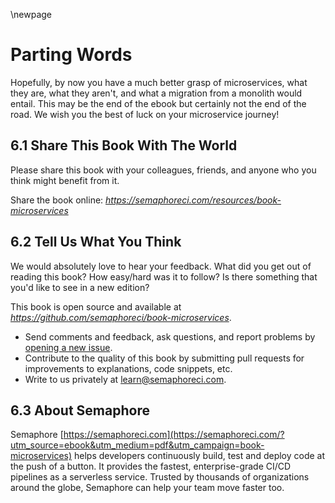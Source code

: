 \newpage

# Parting Words

Hopefully, by now you have a much better grasp of microservices, what they are, what they aren't, and what a migration from a monolith would entail. This may be the end of the ebook but certainly not the end of the road. We wish you the best of luck on your microservice journey!

## 6.1 Share This Book With The World

Please share this book with your colleagues, friends, and anyone who you think might benefit from it.

Share the book online: _<https://semaphoreci.com/resources/book-microservices>_

## 6.2 Tell Us What You Think

We would absolutely love to hear your feedback. What did you get out of reading this book? How easy/hard was it to follow? Is there something that you'd like to see in a new edition?

This book is open source and available at
_<https://github.com/semaphoreci/book-microservices>_.

- Send comments and feedback, ask questions, and report problems by
[opening a new issue](https://github.com/semaphoreci/book-microservices/issues).
- Contribute to the quality of this book by submitting pull requests for improvements to explanations, code snippets, etc.
- Write to us privately at <learn@semaphoreci.com>.

## 6.3 About Semaphore

Semaphore [https://semaphoreci.com](https://semaphoreci.com/?utm_source=ebook&utm_medium=pdf&utm_campaign=book-microservices) helps developers continuously build, test and deploy code at the push of a button. It provides the fastest, enterprise-grade CI/CD pipelines as a serverless service. Trusted by thousands of organizations around the globe, Semaphore can help your team move faster too.
